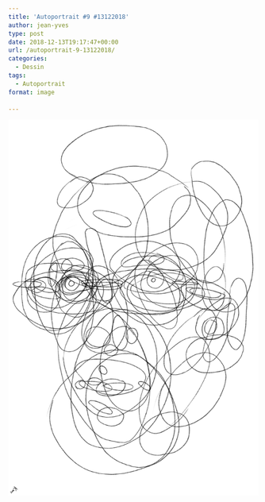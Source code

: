 ```yaml
---
title: 'Autoportrait #9 #13122018'
author: jean-yves
type: post
date: 2018-12-13T19:17:47+00:00
url: /autoportrait-9-13122018/
categories:
  - Dessin
tags:
  - Autoportrait
format: image

---
```

![Autoportrait #9 #13122018](./img_0035.jpg)
